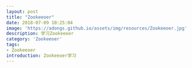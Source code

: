 ```yaml
---
layout: post
title: "Zookeeoer"
date: 2018-07-09 10:25:04
image: 'https://adongs.github.io/assets/img/resources/Zookeeoer.jpg'
description: 学习Zookeeoer
category: 'Zookeeoer'
tags:
- Zookeeoer
introduction: Zookeeoer学习
---
```


